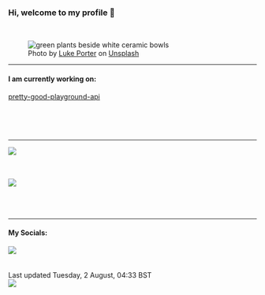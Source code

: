 <h3>Hi, welcome to my profile 👋</h3>

<br />
<figure>
  <img
    src="https://images.unsplash.com/photo-1518185104790-b1d745526575?crop=entropy&cs=tinysrgb&fit=max&fm=jpg&ixid=MnwyNzQ3MDB8MHwxfHJhbmRvbXx8fHx8fHx8fDE2NTk0MDQ5OTc&ixlib=rb-1.2.1&q=80&w=1080&auto=format"
    alt="green plants beside white ceramic bowls" 
  />
  <figcaption>Photo by <a
    href="https://unsplash.com/@lukeporter?utm_source=Profile%20readme&utm_medium=referral">Luke Porter</a> on <a
    href="https://unsplash.com/?utm_source=Profile%20readme&utm_medium=referral">Unsplash</a></figcaption>
</figure>


<hr />
<h4>I am currently working on:</h4>
<a href="https://github.com/ShaneLucy/pretty-good-playground-api">pretty-good-playground-api</a>

<br /><br /><br />

<hr />
<img
  src="https://github-readme-stats.vercel.app/api?username=shanelucy&show_icons=true&theme=calm"
/>
<br /><br /><br />

<img 
  src="https://github-readme-stats.vercel.app/api/top-langs/?username=shanelucy&theme=calm"
/>
<br /><br /><br /><br />
<hr />
<h4>My Socials:</h4>
<a href="https://uk.linkedin.com/in/shane-lucy-4735b616a">
  <img
    src="https://img.shields.io/badge/linkedin%20-%230077B5.svg?&style=for-the-badge&logo=linkedin&logoColor=white"
  />
</a>
<br /><br /><br />
Last updated Tuesday, 2 August, 04:33 BST
<br />
<img
  src="https://github.com/ShaneLucy/ShaneLucy/workflows/README%20build/badge.svg"
/>
